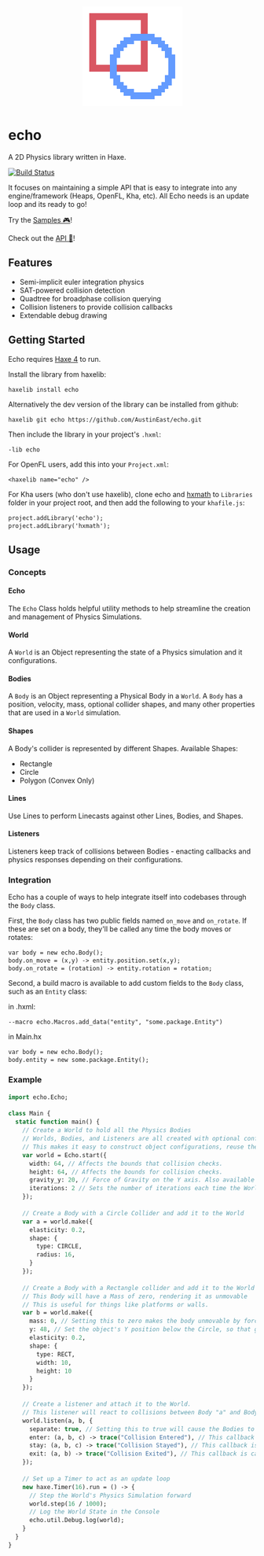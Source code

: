 <p align="center">
  <img src="https://raw.githubusercontent.com/austineast/echo/gh-pages/logo.png">
</p>

# echo
A 2D Physics library written in Haxe.

[![Build Status](https://travis-ci.org/AustinEast/echo.svg?branch=master)](https://travis-ci.org/AustinEast/echo)

It focuses on maintaining a simple API that is easy to integrate into any engine/framework (Heaps, OpenFL, Kha, etc). All Echo needs is an update loop and its ready to go!

Try the [Samples 🎮](https://austineast.dev/echo)!

Check out the [API 📖](https://austineast.dev/echo/api/)!

## Features
* Semi-implicit euler integration physics
* SAT-powered collision detection
* Quadtree for broadphase collision querying
* Collision listeners to provide collision callbacks
* Extendable debug drawing

## Getting Started

Echo requires [Haxe 4](https://haxe.org/download/) to run.

Install the library from haxelib:
```
haxelib install echo
```
Alternatively the dev version of the library can be installed from github:
```
haxelib git echo https://github.com/AustinEast/echo.git
```

Then include the library in your project's `.hxml`:
```
-lib echo
```
For OpenFL users, add this into your `Project.xml`:

```
<haxelib name="echo" />
```

For Kha users (who don't use haxelib), clone echo and [hxmath](https://github.com/tbrosman/hxmath) to `Libraries` folder in your project root, and then add the following to your `khafile.js`:

```
project.addLibrary('echo');
project.addLibrary('hxmath');
```

## Usage

### Concepts

#### Echo

The `Echo` Class holds helpful utility methods to help streamline the creation and management of Physics Simulations.

#### World

A `World` is an Object representing the state of a Physics simulation and it configurations. 

#### Bodies

A `Body` is an Object representing a Physical Body in a `World`. A `Body` has a position, velocity, mass, optional collider shapes, and many other properties that are used in a `World` simulation.

#### Shapes

A Body's collider is represented by different Shapes. Available Shapes:
* Rectangle
* Circle
* Polygon (Convex Only)

#### Lines

Use Lines to perform Linecasts against other Lines, Bodies, and Shapes.

#### Listeners

Listeners keep track of collisions between Bodies - enacting callbacks and physics responses depending on their configurations.

### Integration

Echo has a couple of ways to help integrate itself into codebases through the `Body` class. 

First, the `Body` class has two public fields named `on_move` and `on_rotate`. If these are set on a body, they'll be called any time the body moves or rotates:
```
var body = new echo.Body();
body.on_move = (x,y) -> entity.position.set(x,y);
body.on_rotate = (rotation) -> entity.rotation = rotation;
```

Second, a build macro is available to add custom fields to the `Body` class, such as an `Entity` class:

in .hxml:
```
--macro echo.Macros.add_data("entity", "some.package.Entity")
```

in Main.hx
```
var body = new echo.Body();
body.entity = new some.package.Entity();
```

### Example
```haxe
import echo.Echo;

class Main {
  static function main() {
    // Create a World to hold all the Physics Bodies
    // Worlds, Bodies, and Listeners are all created with optional configuration objects.
    // This makes it easy to construct object configurations, reuse them, and even easily load them from JSON!
    var world = Echo.start({
      width: 64, // Affects the bounds that collision checks.
      height: 64, // Affects the bounds for collision checks.
      gravity_y: 20, // Force of Gravity on the Y axis. Also available on for the X axis.
      iterations: 2 // Sets the number of iterations each time the World steps.
    });

    // Create a Body with a Circle Collider and add it to the World
    var a = world.make({
      elasticity: 0.2,
      shape: {
        type: CIRCLE,
        radius: 16,
      }
    });

    // Create a Body with a Rectangle collider and add it to the World
    // This Body will have a Mass of zero, rendering it as unmovable
    // This is useful for things like platforms or walls.
    var b = world.make({
      mass: 0, // Setting this to zero makes the body unmovable by forces and collisions
      y: 48, // Set the object's Y position below the Circle, so that gravity makes them collide
      elasticity: 0.2,
      shape: {
        type: RECT,
        width: 10,
        height: 10
      }
    });

    // Create a listener and attach it to the World.
    // This listener will react to collisions between Body "a" and Body "b", based on the configuration options passed in
    world.listen(a, b, {
      separate: true, // Setting this to true will cause the Bodies to separate on Collision. This defaults to true
      enter: (a, b, c) -> trace("Collision Entered"), // This callback is called on the first frame that a collision starts
      stay: (a, b, c) -> trace("Collision Stayed"), // This callback is called on frames when the two Bodies are continuing to collide
      exit: (a, b) -> trace("Collision Exited"), // This callback is called when a collision between the two Bodies ends
    });

    // Set up a Timer to act as an update loop
    new haxe.Timer(16).run = () -> {
      // Step the World's Physics Simulation forward
      world.step(16 / 1000);
      // Log the World State in the Console
      echo.util.Debug.log(world);
    }
  }
}
```
